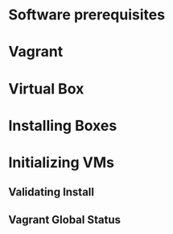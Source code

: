 Software prerequisites
======================

Vagrant
=======

Virtual Box
===========

Installing Boxes
================

Initializing VMs
================

Validating Install
------------------

Vagrant Global Status
---------------------
